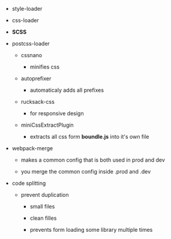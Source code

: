 * style-loader

* css-loader

* **SCSS**

* postcss-loader
  
  * cssnano
    
    * minifies css
  
  * autoprefixer
    
    * automaticaly adds all prefixes 
  
  * rucksack-css 
    
    * for responsive design
  
  * miniCssExtractPlugin
    
    * extracts all css form **boundle.js** into it's own file

* webpack-merge
  
  * makes a common config that is both used in prod and dev
  
  * you merge the common config inside .prod and .dev  

* code splitting
  
  * prevent duplication
    
    * small files
    
    * clean filles
    
    * prevents form loading some library multiple times 


